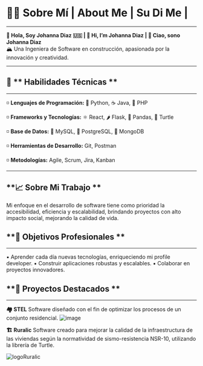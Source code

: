 # 👩‍💻 Sobre Mí | About Me | Su Di Me  |
______________________________________________________________________________________________________________
**👋 Hola, Soy Johanna Diaz 🇺🇸 | 👋 Hi, I’m Johanna Diaz  | 👋 Ciao, sono Johanna Diaz**  
🏔️ Una Ingeniera de Software en construcción, apasionada por la innovación y creatividad.
______________________________________________________________________________________________________________ 

## 🚀 ** Habilidades Técnicas **
______________________________________________________________________________________________________________
◽ **Lenguajes de Programación:** 🐍 Python, ☕ Java, 🐘 PHP  

◽ **Frameworks y Tecnologías:** ⚛️ React, 🌶️ Flask, 🐼 Pandas, 🐢 Turtle  

◽ **Base de Datos:** 🐬 MySQL, 🐘 PostgreSQL, 🍃 MongoDB  

◽ **Herramientas de Desarrollo:** Git, Postman  

◽ **Metodologías:** Agile, Scrum, Jira, Kanban  
_____________________________________________________________________________________________________________
## **📈 Sobre Mi Trabajo **

Mi enfoque en el desarrollo de software tiene como prioridad la accesibilidad, eficiencia y escalabilidad, 
brindando proyectos con alto impacto social, mejorando la calidad de vida.

## **🎯 Objetivos Profesionales **
____________________________________________________________________________________________________________
▪ Aprender cada día nuevas tecnologías, enriqueciendo mi profile developer.
▪️ Construir aplicaciones robustas y escalables.
▪️ Colaborar en proyectos innovadores.

## **📌 Proyectos Destacados **
___________________________________________________________________________________________________________
**🏘️ STEL** 
Software diseñado con el fin de optimizar los procesos de un conjunto residencial. 
![image](https://github.com/user-attachments/assets/69a53bc7-0c44-43d5-83c6-75cb3de44413)

**🏗️ Ruralic** 
Software creado para mejorar la calidad de la infraestructura de las viviendas según la
normatividad de sismo-resistencia NSR-10, utilizando la librería de Turtle.

![logoRuralic](https://github.com/user-attachments/assets/fcb94f23-1fdc-41c5-9db1-2af3acd2f590)




<!---
JohannaDiazDev/JohannaDiazDev is a ✨ special ✨ repository because its `README.md` (this file) appears on your GitHub profile.
You can click the Preview link to take a look at your changes.
--->
